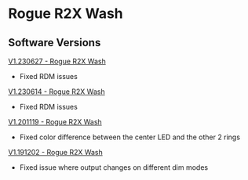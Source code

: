 # Rogue R2X Wash

## Software Versions

[V1.230627 - Rogue R2X Wash](https://github.com/Chauvet-Pro/ROGUER2XWASH/blob/2a786923cca34bbce15b19fdc9825eefb4bea4ae/firmware/V1.230627.zip)
- Fixed RDM issues

[V1.230614 - Rogue R2X Wash](https://github.com/Chauvet-Pro/ROGUER2XWASH/blob/2a786923cca34bbce15b19fdc9825eefb4bea4ae/firmware/V1.230614.zip)
- Fixed RDM issues

[V1.201119 - Rogue R2X Wash](https://github.com/Chauvet-Pro/ROGUER2XWASH/blob/2a786923cca34bbce15b19fdc9825eefb4bea4ae/firmware/V1.201119.zip)
- Fixed color difference between the center LED and the other 2 rings

[V1.191202 - Rogue R2X Wash](https://github.com/Chauvet-Pro/ROGUER2XWASH/blob/2a786923cca34bbce15b19fdc9825eefb4bea4ae/firmware/V1.191202.zip)
- Fixed issue where output changes on different dim modes

